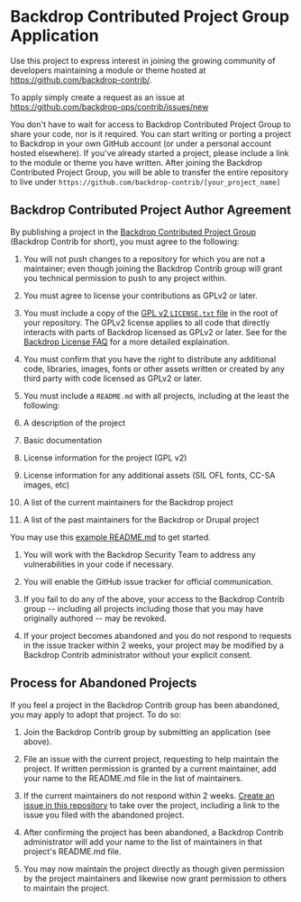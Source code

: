 Backdrop Contributed Project Group Application
==============================================

Use this project to express interest in joining the growing community of developers maintaining a module or theme hosted at https://github.com/backdrop-contrib/.

To apply simply create a request as an issue at https://github.com/backdrop-ops/contrib/issues/new

You don't have to wait for access to Backdrop Contributed Project Group to share your code, nor is it required.  You can start writing or porting a project to Backdrop in your own GitHub account (or under a personal account hosted elsewhere). If you've already started a project, please include a link to the module or theme you have written. After joining the Backdrop Contributed Project Group, you will be able to transfer the entire repository to live under `https://github.com/backdrop-contrib/[your_project_name]`

Backdrop Contributed Project Author Agreement
---------------------------------------------

By publishing a project in the [Backdrop Contributed Project Group](https://github.com/backdrop-contrib) (Backdrop Contrib for short), you must agree to the following:

1. You will not push changes to a repository for which you are not a maintainer; even though joining the Backdrop Contrib group will grant you technical permission to push to any project within.

1. You must agree to license your contributions as GPLv2 or later.

1. You must include a copy of the [GPL v2 `LICENSE.txt` file](https://github.com/backdrop-ops/contrib/blob/master/examples/LICENSE.txt) in the root of your repository.  The GPLv2 license applies to all code that directly interacts with parts of Backdrop licensed as GPLv2 or later.  See for the [Backdrop License FAQ](https://backdropcms.org/license) for a more detailed explaination.    

1. You must confirm that you have the right to distribute any additional code, libraries, images, fonts or other assets written or created by any third party with code licensed as GPLv2 or later. 

1. You must include a `README.md` with all projects, including at the least the following:
  1. A description of the project
  1. Basic documentation
  1. License information for the project (GPL v2)
  1. License information for any additional assets (SIL OFL fonts, CC-SA images, etc) 
  1. A list of the current maintainers for the Backdrop project
  1. A list of the past maintainers for the Backdrop or Drupal project

  You may use this [example README.md](https://github.com/backdrop-ops/contrib/blob/master/examples/README.md) to get started.
1. You will work with the Backdrop Security Team to address any vulnerabilities in your code if necessary.

1. You will enable the GitHub issue tracker for official communication.

1. If you fail to do any of the above, your access to the Backdrop Contrib group -- including all projects including those that you may have originally authored -- may be revoked.

1. If your project becomes abandoned and you do not respond to requests in the issue tracker within 2 weeks, your project may be modified by a Backdrop Contrib administrator without your explicit consent.

Process for Abandoned Projects
-----------------------------

If you feel a project in the Backdrop Contrib group has been abandoned, you may apply to adopt that project. To do so:

1. Join the Backdrop Contrib group by submitting an application (see above).

1. File an issue with the current project, requesting to help maintain the project. If written permission is granted by a current maintainer, add your name to the README.md file in the list of maintainers.

1. If the current maintainers do not respond within 2 weeks. [Create an issue in this repository](https://github.com/backdrop-ops/contrib/issues/new) to take over the project, including a link to the issue you filed with the abandoned project.

1. After confirming the project has been abandoned, a Backdrop Contrib administrator will add your name to the list of maintainers in that project's README.md file.

1. You may now maintain the project directly as though given permission by the project maintainers and likewise now grant permission to others to maintain the project.
